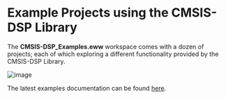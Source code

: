 # Example Projects using the CMSIS-DSP Library

The __CMSIS-DSP_Examples.eww__ workspace comes with a dozen of projects; each of which exploring a different functionality provided by the CMSIS-DSP Library.

![image](https://user-images.githubusercontent.com/54443595/236051583-797a2ed0-baca-4aa8-bcbb-a224d83e3445.png)

The latest examples documentation can be found [here](https://arm-software.github.io/CMSIS-DSP/latest/group__groupExamples.html).
